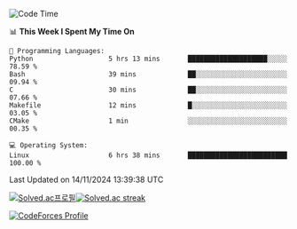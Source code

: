 
<!--START_SECTION:waka-->
![Code Time](http://img.shields.io/badge/Code%20Time-3%2C677%20hrs%2012%20mins-blue)

📊 **This Week I Spent My Time On** 

```text
💬 Programming Languages: 
Python                   5 hrs 13 mins       ████████████████████░░░░░   78.59 % 
Bash                     39 mins             ██░░░░░░░░░░░░░░░░░░░░░░░   09.94 % 
C                        30 mins             ██░░░░░░░░░░░░░░░░░░░░░░░   07.66 % 
Makefile                 12 mins             █░░░░░░░░░░░░░░░░░░░░░░░░   03.05 % 
CMake                    1 min               ░░░░░░░░░░░░░░░░░░░░░░░░░   00.35 % 

💻 Operating System: 
Linux                    6 hrs 38 mins       █████████████████████████   100.00 % 
```


 Last Updated on 14/11/2024 13:39:38 UTC
<!--END_SECTION:waka-->


[![Solved.ac프로필](http://mazassumnida.wtf/api/generate_badge?boj=hckim96)](https://solved.ac/hckim96)[![Solved.ac streak](http://mazandi.herokuapp.com/api?handle=hckim96&theme=dark)](https://solved.ac/hckim96)


[![CodeForces Profile](https://cf.leed.at?id=hckim96)](https://codeforces.com/profile/hckim96)


